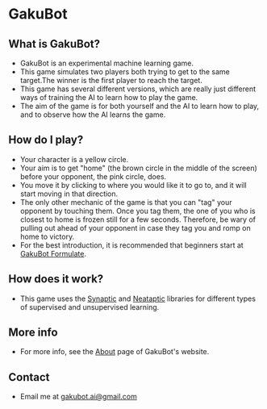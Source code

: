 # GakuBot


## What is GakuBot?

* GakuBot is an experimental machine learning game.
* This game simulates two players both trying to get to the same target.The winner is the first player to reach the target.
* This game has several different versions, which are really just different ways of training the AI to learn how to play the game.
* The aim of the game is for both yourself and the AI to learn how to play, and to observe how the AI learns the game.

## How do I play?

* Your character is a yellow circle.
* Your aim is to get "home" (the brown circle in the middle of the screen) before your opponent, the pink circle, does.
* You move it by clicking to where you would like it to go to, and it will start moving in that direction.
* The only other mechanic of the game is that you can "tag" your opponent by touching them. Once you tag them, the one of you who is closest to home is frozen still for a few seconds. Therefore, be wary of pulling out ahead of your opponent in case they tag you and romp on home to victory.
* For the best introduction, it is recommended that beginners start at [GakuBot Formulate](https://gakubot.com/formulate/formulate.html).

## How does it work?

* This game uses the [Synaptic](http://caza.la/synaptic/) and [Neataptic](https://wagenaartje.github.io/neataptic/) libraries for different types of supervised and unsupervised learning.

## More info

* For more info, see the [About](https://gakubot.com/about.html) page of GakuBot's website.

## Contact
* Email me at gakubot.ai@gmail.com
